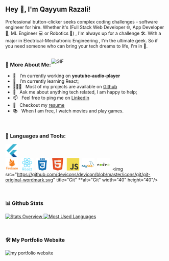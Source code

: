 ## Hey 👋, I'm Qayyum Razali!

Professional button-clicker seeks complex coding challenges - software engineer for hire. Whether it's (Full Stack Web Developer 🌐, App Developer 📱, ML Engineer 💻  or Robotics 🤖) , I'm always up for a challenge 🛠️. With a major in Electrical-Mechatronic Engineering , I'm the ultimate geek. So if you need someone who can bring your tech dreams to life, I'm in 🤝. 
<br/>
<br/>

<img align="right" alt="GIF" src="https://raw.githubusercontent.com/rahul-jha98/rahul-jha98/main/techstack.gif" width="360px"/>
  
### 🧐 More About Me:

- 🔭 &nbsp; I’m currently working on **youtube-audio-player**
- 🌱 &nbsp; I’m currently learning React; 
- 👨🏻‍💻 &nbsp; Most of my projects are available on [Github](https://github.com/Qayyum1999?tab=repositories)
- 💬 &nbsp; Ask me about anything tech related, I am happy to help;
- 📫 &nbsp; Feel free to ping me on [LinkedIn](https://www.linkedin.com/in/QayyumRazali)
- 📝 &nbsp; Checkout my [resume](https://drive.google.com/file/d/1ZpR5pVBTnl_Qybq7GE3MGy1SB1JehVSE/view?usp=sharing)
- 📚 &nbsp; When I am free, I watch movies and play games.

<br>

### 🔨 Languages and Tools:
  <img src="https://github.com/devicons/devicon/blob/master/icons/flutter/flutter-original.svg" title="Flutter" alt="Flutter" width="40" height="40"/>&nbsp;  
  <img src="https://github.com/devicons/devicon/blob/master/icons/firebase/firebase-plain-wordmark.svg" title="Firebase" alt="Firebase" width="40" height="40"/>&nbsp;
  <img src="https://github.com/devicons/devicon/blob/master/icons/react/react-original-wordmark.svg" title="React" alt="React" width="40" height="40"/>&nbsp;
  <img src="https://github.com/devicons/devicon/blob/master/icons/css3/css3-plain-wordmark.svg"  title="CSS3" alt="CSS" width="40" height="40"/>&nbsp;
  <img src="https://github.com/devicons/devicon/blob/master/icons/html5/html5-original.svg" title="HTML5" alt="HTML" width="40" height="40"/>&nbsp;
  <img src="https://github.com/devicons/devicon/blob/master/icons/javascript/javascript-original.svg" title="JavaScript" alt="JavaScript" width="40" height="40"/>&nbsp;
  <img src="https://github.com/devicons/devicon/blob/master/icons/mysql/mysql-original-wordmark.svg" title="MySQL"  alt="MySQL" width="40" height="40"/>&nbsp;
  <img src="https://github.com/devicons/devicon/blob/master/icons/nodejs/nodejs-original-wordmark.svg" title="NodeJS" alt="NodeJS" width="40" height="40"/>&nbsp;
  <img src="https://github.com/devicons/devicon/blob/master/icons/git/git-original-wordmark.svg" title="Git" **alt="Git" width="40" height="40"/>

<br>


### 📊 Github Stats
<a href='https://github.com/Qayyum1999/github-stats-transparent'>
  
![Stats Overview](https://raw.githubusercontent.com/Qayyum1999/github-stats-transparent/output/generated/overview.svg)
![Most Used Languages](https://raw.githubusercontent.com/Qayyum1999/github-stats-transparent/output/generated/languages.svg)

</a>

<br>

### 🛠️ My Portfolio Website
<a href="https://qayyumrazali-portfolio.web.app" target="_blank"> <img alt="my portfolio website" src="./projects/artistify.svg" height="68" align="left"> </a>
